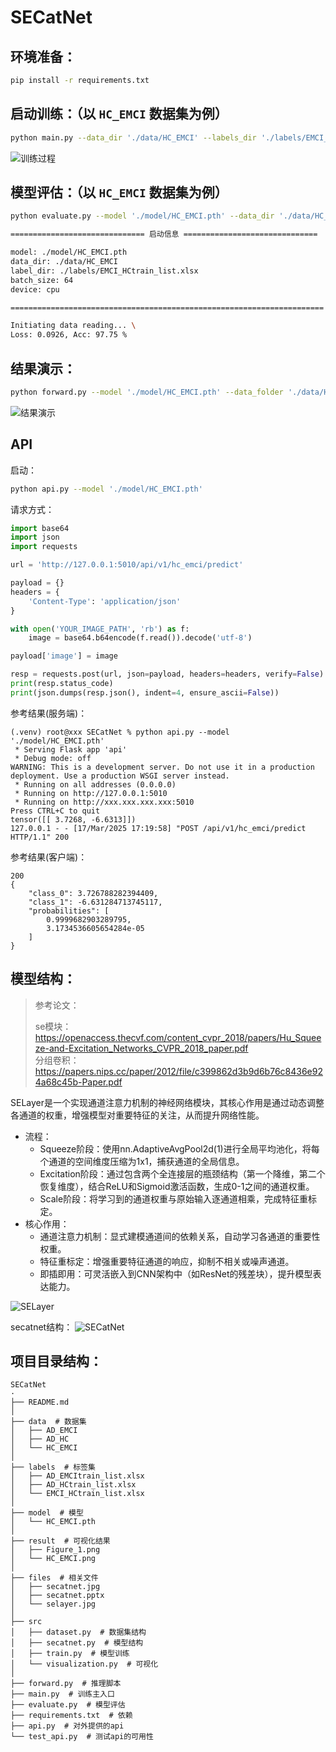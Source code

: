 # SECatNet


## 环境准备：
```bash
pip install -r requirements.txt
```
## 启动训练：（以 `HC_EMCI` 数据集为例）
```bash
python main.py --data_dir './data/HC_EMCI' --labels_dir './labels/EMCI_HCtrain_list.xlsx' --verbose
```
![训练过程](./result/HC_EMCI.png)
## 模型评估：（以 `HC_EMCI` 数据集为例）
```bash
python evaluate.py --model './model/HC_EMCI.pth' --data_dir './data/HC_EMCI' --label_dir './labels/EMCI_HCtrain_list.xlsx'
```
```bash
============================== 启动信息 ==============================

model: ./model/HC_EMCI.pth
data_dir: ./data/HC_EMCI
label_dir: ./labels/EMCI_HCtrain_list.xlsx
batch_size: 64
device: cpu

======================================================================

Initiating data reading... \
Loss: 0.0926, Acc: 97.75 %
```
## 结果演示：
```bash
python forward.py --model './model/HC_EMCI.pth' --data_folder './data/HC_EMCI' --label_dir './labels/EMCI_HCtrain_list.xlsx'
```
![结果演示](./result/Figure_1.png)


## API

启动：
```bash
python api.py --model './model/HC_EMCI.pth'
```

请求方式：
```python
import base64
import json
import requests

url = 'http://127.0.0.1:5010/api/v1/hc_emci/predict'

payload = {}
headers = {
    'Content-Type': 'application/json'
}

with open('YOUR_IMAGE_PATH', 'rb') as f:
    image = base64.b64encode(f.read()).decode('utf-8')

payload['image'] = image

resp = requests.post(url, json=payload, headers=headers, verify=False)
print(resp.status_code)
print(json.dumps(resp.json(), indent=4, ensure_ascii=False))
```

参考结果(服务端)：
```shell
(.venv) root@xxx SECatNet % python api.py --model './model/HC_EMCI.pth'
 * Serving Flask app 'api'
 * Debug mode: off
WARNING: This is a development server. Do not use it in a production deployment. Use a production WSGI server instead.
 * Running on all addresses (0.0.0.0)
 * Running on http://127.0.0.1:5010
 * Running on http://xxx.xxx.xxx.xxx:5010
Press CTRL+C to quit
tensor([[ 3.7268, -6.6313]])
127.0.0.1 - - [17/Mar/2025 17:19:58] "POST /api/v1/hc_emci/predict HTTP/1.1" 200 
```
参考结果(客户端)：
```shell
200
{
    "class_0": 3.726788282394409,
    "class_1": -6.631284713745117,
    "probabilities": [
        0.9999682903289795,
        3.1734536605654284e-05
    ]
}
```

## 模型结构：

> 参考论文： 
> 
> se模块：https://openaccess.thecvf.com/content_cvpr_2018/papers/Hu_Squeeze-and-Excitation_Networks_CVPR_2018_paper.pdf \
> 分组卷积：https://papers.nips.cc/paper/2012/file/c399862d3b9d6b76c8436e924a68c45b-Paper.pdf

SELayer是一个实现通道注意力机制的神经网络模块，其核心作用是通过动态调整各通道的权重，增强模型对重要特征的关注，从而提升网络性能。
- 流程：
  - Squeeze阶段：使用nn.AdaptiveAvgPool2d(1)进行全局平均池化，将每个通道的空间维度压缩为1x1，捕获通道的全局信息。
  - Excitation阶段：通过包含两个全连接层的瓶颈结构（第一个降维，第二个恢复维度），结合ReLU和Sigmoid激活函数，生成0-1之间的通道权重。
  - Scale阶段：将学习到的通道权重与原始输入逐通道相乘，完成特征重标定。
- 核心作用：
  - 通道注意力机制：显式建模通道间的依赖关系，自动学习各通道的重要性权重。
  - 特征重标定：增强重要特征通道的响应，抑制不相关或噪声通道。
  - 即插即用：可灵活嵌入到CNN架构中（如ResNet的残差块），提升模型表达能力。

![SELayer](./files/selayer.jpg)

secatnet结构：
![SECatNet](./files/secatnet.jpg)
## 项目目录结构：
```
SECatNet
·
├── README.md
│
├── data  # 数据集
│   ├── AD_EMCI
│   ├── AD_HC
│   └── HC_EMCI
│
├── labels  # 标签集
│   ├── AD_EMCItrain_list.xlsx
│   ├── AD_HCtrain_list.xlsx
│   └── EMCI_HCtrain_list.xlsx
│
├── model  # 模型
│   └── HC_EMCI.pth
│
├── result  # 可视化结果
│   ├── Figure_1.png
│   └── HC_EMCI.png
│
├── files  # 相关文件
│   ├── secatnet.jpg
│   ├── secatnet.pptx
│   └── selayer.jpg
│
├── src
│   ├── dataset.py  # 数据集结构
│   ├── secatnet.py  # 模型结构
│   ├── train.py  # 模型训练
│   └── visualization.py  # 可视化
│
├── forward.py  # 推理脚本
├── main.py  # 训练主入口
├── evaluate.py  # 模型评估
├── requirements.txt  # 依赖
├── api.py  # 对外提供的api
└── test_api.py  # 测试api的可用性
```